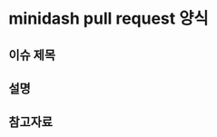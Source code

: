 # minidash pull request 양식

## 이슈 제목
<!-- 이슈의 주제 or 제목을 적어주세요 -->

## 설명
<!-- 설명을 적어주세요 -->

## 참고자료
<!-- 파일이나 url 등 관련 참조내용을 기입해주세요 -->